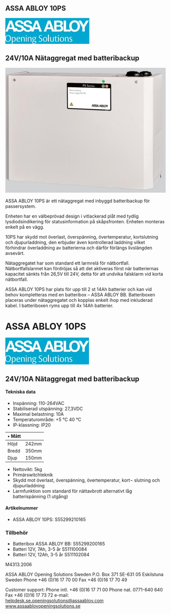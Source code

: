 ## ASSA ABLOY 10PS

![](_page_0_Picture_1.jpeg)

## 24V/10A Nätaggregat med batteribackup

![](_page_0_Picture_3.jpeg)

ASSA ABLOY 10PS är ett nätaggregat med inbyggd batteribackup för passersystem.

Enheten har en välbeprövad design i vitlackerad plåt med tydlig lysdiodsindikering för statusinformation på skåpsfronten. Enheten monteras enkelt på en vägg.

10PS har skydd mot överlast, överspänning, övertemperatur, kortslutning och djupurladdning, den erbjuder även kontrollerad laddning vilket förhindrar överladdning av batterierna och därför förlängs livslängden avsevärt.

Nätaggregatet har som standard ett larmrelä för nätbortfall. Nätbortfallslarmet kan fördröjas så att det aktiveras först när batteriernas kapacitet sänkts från 26,5V till 24V, detta för att undvika falsklarm vid korta nätbortfall.

ASSA ABLOY 10PS har plats för upp till 2 st 14Ah batterier och kan vid behov kompletteras med en batteribox – ASSA ABLOY BB. Batteriboxen placeras under nätaggregatet och kopplas enkelt ihop med inkluderad kabel. I batteriboxen ryms upp till 4x 14Ah batterier.

# ASSA ABLOY 10PS

![](_page_1_Picture_1.jpeg)

## 24V/10A Nätaggregat med batteribackup

#### **Tekniska data**

- Inspänning: 110-264VAC
- Stabiliserad utspänning: 27,3VDC
- Maximal belastning: 10A
- Temperaturområde: +5 °C 40 °C
- IP-klassning: IP20

| • Mått |       |
|--------|-------|
| Höjd   | 242mm |
| Bredd  | 350mm |
| Djup   | 150mm |

- Nettovikt: 5kg
- Primärswitchteknik
- Skydd mot överlast, överspänning, övertemperatur, kort¬ slutning och djupurladdning
- Larmfunktion som standard för nättavbrott alternativt låg batterispänning (1 utgång)

#### **Artikelnummer**

- ASSA ABLOY 10PS: S55299210165
### **Tillbehör**

- Batteribox ASSA ABLOY BB: S55299200165
- Batteri 12V, 7Ah, 3-5 år S511100084
- Batteri 12V, 12Ah, 3-5 år S511102084

M4313.2006

ASSA ABLOY Opening Solutions Sweden P.O. Box 371 SE-631 05 Eskilstuna Sweden Phone +46 (0)16 17 70 00 Fax +46 (0)16 17 70 49

Customer support: Phone intl. +46 (0)16 17 71 00 Phone nat. 0771-640 640 Fax +46 (0)16 17 73 72 e-mail: helpdesk.se.openingsolutions@assaabloy.com www.assaabloyopeningsolutions.se